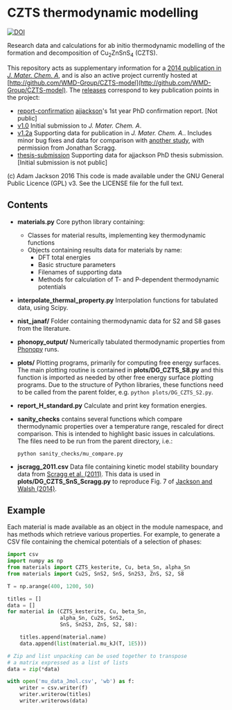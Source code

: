 CZTS thermodynamic modelling
============================

[![DOI](https://zenodo.org/badge/doi/10.5281/zenodo.18732.svg)](http://dx.doi.org/10.5281/zenodo.18732)

Research data and calculations for ab initio thermodynamic modelling of
the formation and decomposition of Cu<sub>2</sub>ZnSnS<sub>4</sub> (CZTS).

This repository acts as supplementary information for a [2014 publication in *J. Mater. Chem. A*](http://dx.doi.org/10.1039/C4TA00892H), and is also an active project currently hosted at
[http://github.com/WMD-Group/CZTS-model](http://github.com/WMD-Group/CZTS-model).
The [releases](https://github.com/WMD-group/CZTS-model/releases) correspond to key publication points in the project:

* [report-confirmation](https://github.com/WMD-group/CZTS-model/releases/tag/report-confirmation) [ajjackson](https://github.com/ajjackson)'s 1st year PhD confirmation report. [Not public]
* [v1.0](https://github.com/WMD-group/CZTS-model/releases/tag/v1.0) Initial submission to *J. Mater. Chem. A*.
* [v1.2a](https://github.com/WMD-group/CZTS-model/releases/tag/v1.2a) Supporting data for publication in *J. Mater. Chem. A.*. Includes minor bug fixes and data for comparison with [another study](https://dx.doi.org/10.1021/cm202379s), with permission from Jonathan Scragg.
* [thesis-submission](https://github.com/WMD-group/CZTS-model/releases/tag/thesis-submission) Supporting data for ajjackson PhD thesis submission. [Initial submission is not public]




(c) Adam Jackson 2016
This code is made available under the GNU General Public Licence (GPL) v3.
See the LICENSE file for the full text.

Contents
--------

* **materials.py** Core python library containing:
  * Classes for material results, implementing key thermodynamic functions
  * Objects containing results data for materials by name:
    * DFT total energies
    * Basic structure parameters
    * Filenames of supporting data
    * Methods for calculation of T- and P-dependent thermodynamic potentials

* **interpolate_thermal_property.py** Interpolation functions for tabulated data, using Scipy.

* **nist_janaf/** Folder containing thermodynamic data for S2 and S8 gases from the literature.

* **phonopy_output/** Numerically tabulated thermodynamic properties from [Phonopy](http://phonopy.sourceforge.net) runs.

* **plots/** Plotting programs, primarily for computing free energy surfaces.
  The main plotting routine is contained in **plots/DG_CZTS_S8.py** and this function is imported
  as needed by other free energy surface plotting programs.
  Due to the structure of Python libraries, these functions need to be called from the parent folder, e.g.
  `python plots/DG_CZTS_S2.py`.

* **report_H_standard.py** Calculate and print key formation energies.

* **sanity\_checks** contains several functions which compare thermodynamic properties over
  a temperature range, rescaled for direct comparison. This is intended to highlight basic
  issues in calculations. The files need to be run from the parent directory, i.e.:

      python sanity_checks/mu_compare.py

* **jscragg_2011.csv** Data file containing kinetic model stability boundary
  data from [Scragg et al. (2011)](http://dx.doi.org/10.1021/cm202379s). This
  data is used in **plots/DG_CZTS_SnS_Scragg.py** to reproduce Fig. 7 of [Jackson and Walsh (2014)](http://dx.doi.org/10.1039/c4ta00892h).

Example
-------

Each material is made available as an object in the module namespace,
and has methods which retrieve various properties. For example, to
generate a CSV file containing the chemical potentials of a selection of phases:

``` python
import csv
import numpy as np
from materials import CZTS_kesterite, Cu, beta_Sn, alpha_Sn
from materials import Cu2S, SnS2, SnS, Sn2S3, ZnS, S2, S8

T = np.arange(400, 1200, 50)

titles = []
data = []
for material in (CZTS_kesterite, Cu, beta_Sn,
                 alpha_Sn, Cu2S, SnS2,
                 SnS, Sn2S3, ZnS, S2, S8):

    titles.append(material.name)
    data.append(list(material.mu_kJ(T, 1E5)))

# Zip and list unpacking can be used together to transpose
# a matrix expressed as a list of lists
data = zip(*data)

with open('mu_data_Jmol.csv', 'wb') as f:
    writer = csv.writer(f)
    writer.writerow(titles)
    writer.writerows(data)
```

